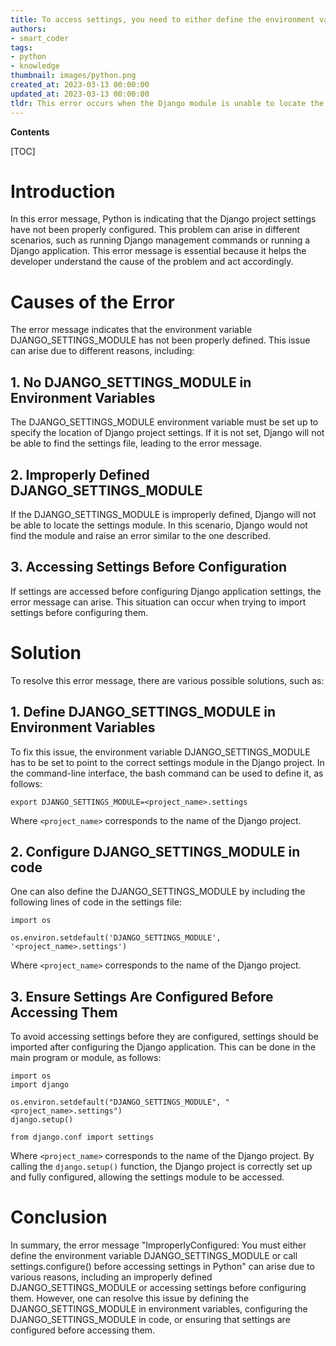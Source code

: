 ```yaml
---
title: To access settings, you need to either define the environment variable django_settings_module or call settings.configure(), otherwise, it will result in an improperlyconfigured error
authors:
- smart_coder
tags:
- python
- knowledge
thumbnail: images/python.png
created_at: 2023-03-13 00:00:00
updated_at: 2023-03-13 00:00:00
tldr: This error occurs when the Django module is unable to locate the configuration settings for a project.
---
```


**Contents**

[TOC]

# Introduction
In this error message, Python is indicating that the Django project settings have not been properly configured. This problem can arise in different scenarios, such as running Django management commands or running a Django application. This error message is essential because it helps the developer understand the cause of the problem and act accordingly.

# Causes of the Error
The error message indicates that the environment variable DJANGO_SETTINGS_MODULE has not been properly defined. This issue can arise due to different reasons, including:

## 1. No DJANGO_SETTINGS_MODULE in Environment Variables
The DJANGO_SETTINGS_MODULE environment variable must be set up to specify the location of Django project settings. If it is not set, Django will not be able to find the settings file, leading to the error message.

## 2. Improperly Defined DJANGO_SETTINGS_MODULE
If the DJANGO_SETTINGS_MODULE is improperly defined, Django will not be able to locate the settings module. In this scenario, Django would not find the module and raise an error similar to the one described.

## 3. Accessing Settings Before Configuration
If settings are accessed before configuring Django application settings, the error message can arise. This situation can occur when trying to import settings before configuring them.

# Solution
To resolve this error message, there are various possible solutions, such as:

## 1. Define DJANGO_SETTINGS_MODULE in Environment Variables
To fix this issue, the environment variable DJANGO_SETTINGS_MODULE has to be set to point to the correct settings module in the Django project. In the command-line interface, the bash command can be used to define it, as follows:

```
export DJANGO_SETTINGS_MODULE=<project_name>.settings
```

Where `<project_name>` corresponds to the name of the Django project.

## 2. Configure DJANGO_SETTINGS_MODULE in code
One can also define the DJANGO_SETTINGS_MODULE by including the following lines of code in the settings file:

```
import os

os.environ.setdefault('DJANGO_SETTINGS_MODULE', '<project_name>.settings')
```

Where `<project_name>` corresponds to the name of the Django project.

## 3. Ensure Settings Are Configured Before Accessing Them
To avoid accessing settings before they are configured, settings should be imported after configuring the Django application. This can be done in the main program or module, as follows:

```
import os
import django

os.environ.setdefault("DJANGO_SETTINGS_MODULE", "<project_name>.settings")
django.setup()

from django.conf import settings
```

Where `<project_name>` corresponds to the name of the Django project. By calling the `django.setup()` function, the Django project is correctly set up and fully configured, allowing the settings module to be accessed.

# Conclusion
In summary, the error message "ImproperlyConfigured: You must either define the environment variable DJANGO_SETTINGS_MODULE or call settings.configure() before accessing settings in Python" can arise due to various reasons, including an improperly defined DJANGO_SETTINGS_MODULE or accessing settings before configuring them. However, one can resolve this issue by defining the DJANGO_SETTINGS_MODULE in environment variables, configuring the DJANGO_SETTINGS_MODULE in code, or ensuring that settings are configured before accessing them.
